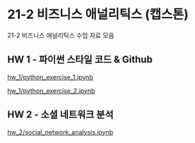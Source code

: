# 21-2 비즈니스 애널리틱스 (캡스톤)

21-2 비즈니스 애널리틱스 수업 자료 모음

## HW 1 - 파이썬 스타일 코드 & Github

[hw_1/python_exercise_1.ipynb](https://github.com/cho2ji/21-2-business-analytics-capstone/blob/master/hw_1/python_exercise_1.ipynb)

[hw_1/python_exercise_2.ipynb](https://github.com/cho2ji/21-2-business-analytics-capstone/blob/master/hw_1/python_exercise_2.ipynb)

## HW 2 - 소셜 네트워크 분석

[hw_2/social_network_analysis.ipynb](https://github.com/cho2ji/21-2-business-analytics-capstone/blob/master/hw_2/social_network_analysis.ipynb)
